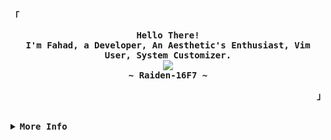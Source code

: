 <!-- Rxyhn's Aesthetic GitHub Profile -->
<div align="justify">

<!-- Profile -->
<p align="left"><strong><samp>「</samp></strong></p>
  <p align="center">
    <samp>
      <b>
        Hello There!
      <br>
        I'm Fahad, a Developer, An Aesthetic's Enthusiast, Vim User, System Customizer.
      </b>
      <br>
        <image src="https://readme-typing-svg.demolab.com?font=Jetbrains-Mono&size=16&color=2dfc95&center=true&width=410&height=55&lines=I+code+beautiful+and+aesthetic+apps.">
<br>
           <b>
        ~ Raiden-16F7 ~
      </b>
    </samp>
  </p>
<p align="right"><strong><samp>」</samp></strong></p>

<br>

<details>
<summary><samp><b>More Info</b></samp></summary>
<br>
          <!-- Skills and Technologies -->
<h2 align="center">💻 Skills and Technologies</h2>
<p align="center">
  <!-- React Native -->
  <img src="https://img.shields.io/badge/React_Native-20232A?style=for-the-badge&logo=react&logoColor=61DAFB"/>
  <!-- JavaScript -->
  <img src="https://img.shields.io/badge/JavaScript-323330?style=for-the-badge&logo=javascript&logoColor=F7DF1E"/>
  <!-- REST APIs -->
  <img src="https://img.shields.io/badge/REST_APIs-3EAAAF?style=for-the-badge&logo=rest&logoColor=white"/>
  <!-- Git -->
  <img src="https://img.shields.io/badge/Git-F05032?style=for-the-badge&logo=git&logoColor=white"/>
  <!-- GitHub -->
  <img src="https://img.shields.io/badge/GitHub-100000?style=for-the-badge&logo=github&logoColor=white"/>
  <!-- Node.js -->
  <img src="https://img.shields.io/badge/Node.js-43853D?style=for-the-badge&logo=node-dot-js&logoColor=white"/>
  <!-- npm -->
  <img src="https://img.shields.io/badge/npm-CB3837?style=for-the-badge&logo=npm&logoColor=white"/>
  <!-- Android -->
  <img src="https://img.shields.io/badge/Android-3DDC84?style=for-the-badge&logo=android&logoColor=white"/>
  <!-- Firebase -->
  <img src="https://img.shields.io/badge/Firebase-FFCA28?style=for-the-badge&logo=firebase&logoColor=black"/>
  <!-- Vim -->
  <img src="https://img.shields.io/badge/Vim-2dfc95?style=for-the-badge&logo=vim&logoColor=black"/>
  <!-- Figma for UI/UX Design -->
  <img src="https://img.shields.io/badge/Figma-F24E1E?style=for-the-badge&logo=figma&logoColor=white"/>
</p> 

  <h2>🛠️ My Favorite Tools</h2>
  <!-- Some badges are from https://github.com/Ileriayo/markdown-badges -->

  <h3>👨‍💻 Programming and Markup Languages</h3>

  <p>
      <a href="https://github.com/search?q=user%3ADenverCoder1+language%3Aassembly"><img alt="MIPS Assembly" src="https://custom-icon-badges.demolab.com/badge/Assembly-525252.svg?logo=asm-hex&logoColor=white"></a>
      <a href="https://github.com/search?q=user%3ADenverCoder1+language%3Abash"><img alt="Bash" src="https://img.shields.io/badge/Bash-121011.svg?logo=gnu-bash&logoColor=white"></a>
      <a href="https://github.com/search?q=user%3ADenverCoder1+language%3Ac"><img alt="C" src="https://custom-icon-badges.demolab.com/badge/C-03599C.svg?logo=c-in-hexagon&logoColor=white"></a>
      <a href="https://github.com/search?q=user%3ADenverCoder1+language%3Acpp"><img alt="C++" src="https://custom-icon-badges.demolab.com/badge/C++-9C033A.svg?logo=cpp2&logoColor=white"></a>
      <a href="https://github.com/search?q=user%3ADenverCoder1+language%3Acss"><img alt="CSS" src="https://img.shields.io/badge/CSS-1572B6.svg?logo=css3&logoColor=white"></a>
      <a href="https://github.com/search?q=user%3ADenverCoder1+language%3Ahtml"><img alt="HTML" src="https://img.shields.io/badge/HTML-E34F26.svg?logo=html5&logoColor=white"></a>
      <a href="https://github.com/search?q=user%3ADenverCoder1+language%3Ajava"><img alt="Java" src="https://custom-icon-badges.demolab.com/badge/Java-007396.svg?logo=java&logoColor=white"></a>
      <a href="https://github.com/search?q=user%3ADenverCoder1+language%3Ajavascript"><img alt="JavaScript" src="https://img.shields.io/badge/JavaScript-F7DF1E.svg?logo=javascript&logoColor=black"></a>
      <a href="https://github.com/search?q=user%3ADenverCoder1+language%3Amarkdown"><img alt="Markdown" src="https://img.shields.io/badge/Markdown-000000.svg?logo=markdown&logoColor=white"></a>
      <a href="https://github.com/search?q=user%3ADenverCoder1+language%3Ajavascript"><img alt="Node.js" src="https://img.shields.io/badge/Node.js-43853D.svg?logo=node.js&logoColor=white"></a>
  </p>

  <h3>🧰 Frameworks and Libraries</h3>

  <p>
      <a href="#"><img alt="Bootstrap" src="https://img.shields.io/badge/Bootstrap-7952B3.svg?logo=bootstrap&logoColor=white"></a>
      <a href="#"><img alt="Material Design" src="https://img.shields.io/badge/Material%20Design-0081CB.svg?logo=material-design&logoColor=white"></a>
      <a href="#"><img alt="React" src="https://img.shields.io/badge/React-20232a.svg?logo=react&logoColor=%2361DAFB"></a>
  </p>

  <h3>🗄️ Databases and Cloud Hosting</h3>

  <p>
      <a href="#"><img alt="GitHub Pages" src="https://img.shields.io/badge/GitHub%20Pages-327FC7.svg?logo=github&logoColor=white"></a>
      <a href="#"><img alt="Notion" src="https://img.shields.io/badge/Notion-010101.svg?logo=notion&logoColor=white"></a>
  </p>

  <h3>💻 Software and Tools</h3>

  <p>
      <a href="#"><img alt="NeoVim" src="https://img.shields.io/badge/Vim-3DDC84?logo=vim&logoColor=white"></a>
      <a href="#"><img alt="Adobe" src="https://img.shields.io/badge/Adobe-FF0000.svg?logo=adobe&logoColor=white"></a>
      <a href="#"><img alt="Android" src="https://img.shields.io/badge/Android-3DDC84?logo=android&logoColor=white"></a>
      <a href="#"><img alt="Android Studio" src="https://img.shields.io/badge/Android%20Studio-008678.svg?logo=android-studio&logoColor=white"></a>
      <a href="#"><img alt="Arch Linux" src="https://img.shields.io/badge/Arch%20Linux-1793D1.svg?logo=arch-linux&logoColor=white"></a>
      <a href="#"><img alt="Bitwarden" src="https://img.shields.io/badge/-Bitwarden-175DDC?logo=bitwarden&logoColor=white"></a>
      <a href="#"><img alt="Brave" src="https://img.shields.io/badge/-Brave-FB542B?logo=brave&logoColor=white"></a>
      <a href="#"><img alt="Dark Reader" src="https://img.shields.io/badge/-Dark%20Reader-141E24?logo=dark-reader&logoColor=white"></a>
      <a href="#"><img alt="Discord" src="https://img.shields.io/badge/-Discord-5865F2.svg?logo=discord&logoColor=white"></a>
      <a href="#"><img alt="Git" src="https://img.shields.io/badge/Git-F05033.svg?logo=git&logoColor=white"></a>
      <a href="#"><img alt="GitHub Desktop" src="https://img.shields.io/badge/GitHub%20Desktop-8034A9.svg?logo=github&logoColor=white"></a>
     <a href="#"><img alt="Postman" src="https://img.shields.io/badge/Postman-FF6C37?logo=postman&logoColor=white"></a>
      <a href="#"><img alt="Stack Overflow" src="https://img.shields.io/badge/-Stack%20Overflow-FE7A16?logo=stack-overflow&logoColor=white"></a>
      <a href="#"><img alt="Visual Studio Code" src="https://img.shields.io/badge/Visual%20Studio%20Code-0078d7.svg?logo=visual-studio-code&logoColor=white"></a>
  </p>

<!-- Contact Me -->
<p align="center">
  <samp>  
    You can reach me at my [<a href="mailto:fahad.rizwan07@gmail.com">Email</a>]
  </samp>
</p>

<h2></h2><br>

<h2>📘 My Top Open-Source Projects</h2>

  <!-- Repo info cards - https://github.com/anuraghazra/github-readme-stats -->
  <!-- Small repo cards (fork) - https://github.com/DenverCoder1/github-readme-stats -->
  <p align="left">
    <a href="https://github.com/Raiden-16F7/arasakavs"><img width="278" src="https://denvercoder1-github-readme-stats.vercel.app/api/pin/?username=Raiden-16F7&repo=arasakavs&theme=react&bg_color=1F222E&title_color=F85D7F&hide_border=true&icon_color=F8D866&show_icons=false&border_radius=20" alt="arasakaVS"></a>
    <a href="https://github.com/Raiden-16F7/catvimstartpage"><img width="278" src="https://denvercoder1-github-readme-stats.vercel.app/api/pin/?username=Raiden-16F7&repo=catvimstartpage&theme=react&bg_color=1F222E&title_color=F85D7F&hide_border=true&icon_color=F8D866&show_icons=false&border_radius=20" alt="startpage"></a>
    <a href="https://github.com/Raiden-16F7/tourxpress"><img width="278" src="https://denvercoder1-github-readme-stats.vercel.app/api/pin?username=Raiden-16F7&repo=tourxpress&theme=react&bg_color=1F222E&title_color=F85D7F&hide_border=true&icon_color=F8D866&show_icons=false&border_radius=20" alt="tourxpress"></a>
    <a href="https://github.com/Raiden-16F7/vegagpt"><img width="278" src="https://denvercoder1-github-readme-stats.vercel.app/api/pin/?username=Raiden-16F7&repo=vegagpt&theme=react&bg_color=1F222E&title_color=F85D7F&hide_border=true&icon_color=F8D866&show_icons=false&border_radius=20" alt="vegagpt"></a>
    <a href="https://github.com/Raiden-16F7/cyberpunkwebdesign"><img width="278" src="https://denvercoder1-github-readme-stats.vercel.app/api/pin/?username=Raiden-16F7&repo=cyberpunkwebdesign&theme=react&bg_color=1F222E&title_color=F85D7F&hide_border=true&icon_color=F8D866&show_icons=false&border_radius=20" alt="webdesign"></a>
    <a href="https://github.com/Raiden-16F7/jewelleryapp"><img width="278" src="https://denvercoder1-github-readme-stats.vercel.app/api/pin/?username=Raiden-16F7&repo=jewelleryapp&theme=react&bg_color=1F222E&title_color=F85D7F&hide_border=true&icon_color=F8D866&show_icons=false&border_radius=20" alt="jewellweyapp"></a>
</p>

<a href="https://github.com/Raiden-16F7?tab=repositories&sort=stargazers"><img alt="All Repositories" title="All Repositories" src="https://custom-icon-badges.demolab.com/badge/-Click%20Here%20For%20All%20My%20Repos-1F222E?style=for-the-badge&logoColor=white&logo=repo"/></a>



<h3>🔥 Streak Stats</h3>

  <!-- GitHub Readme Streak Stats - https://github.com/DenverCoder1/github-readme-streak-stats -->
  <p>
    <a href="https://github.com/DenverCoder1/github-readme-streak-stats">
      <img title="🔥 Get streak stats for your profile at git.io/streak-stats" alt="Raiden's streak" src="https://streak-stats.demolab.com/?user=Raiden-16F7&theme=monokai-metallian&hide_border=true&border_radius=20"/>
    </a>
  </p>

  <h3>💻 GitHub Profile Stats</h3>

  <!-- https://github.com/anuraghazra/github-readme-stats -->

  <a href="https://github.com/anuraghazra/github-readme-stats"><img alt="DenverCoder1's Github Stats" src="https://denvercoder1-github-readme-stats.vercel.app/api/?username=Raiden-16F7&show_icons=true&include_all_commits=true&count_private=true&theme=react&hide_border=true&bg_color=1F222E&title_color=F85D7F&icon_color=F8D866&border_radius=20" height="192px"/></a>
  <a href="https://github.com/anuraghazra/github-readme-stats"><img alt="DenverCoder1's Top Languages" src="https://denvercoder1-github-readme-stats.vercel.app/api/top-langs/?username=Raiden-16F7&langs_count=8&layout=compact&theme=react&hide_border=true&bg_color=1F222E&title_color=F85D7F&icon_color=F8D866&hide=Jupyter%20Notebook,Roff&border_radius=20" height="192px"/></a>
  <br/>

  <b>Note:</b> Top languages is only a metric of the languages my public code consists of and doesn't reflect experience or skill level.
  
  <!-- https://github.com/ashutosh00710/github-readme-activity-graph -->

  <a href="https://github.com/ashutosh00710/github-readme-activity-graph"><img alt="Raiden's Activity Graph" src="https://github-readme-activity-graph.vercel.app/graph/?username=Raiden-16F7&bg_color=1F222E&color=F8D866&line=F85D7F&point=FFFFFF&hide_border=true&border_radius=20" /></a>


<!-- Github Trophy -->
<div align="center">
  <table>
    <tr>
      <td><a href="#--------"><img align="center" alt="GitHub Trophy" src="https://github-trophies.vercel.app/?username=Raiden-16F7&rank=SECRET,SSS,SS,S,AAA,AA,A&row=2&column=3&margin-w=15&margin-h=15&no-frame=true&theme=nord"></a></td>
    </tr>
  </table>
</div>

<!-- Profile Views Badge -->
<p align="center">
  <samp>
  <a href="#--------">
    <img src="https://komarev.com/ghpvc/?username=raiden-16f7&label=Profile+Views&color=grey" alt="profile views" /> 
  </a>
  </samp>
</p>
</details>
</div>
